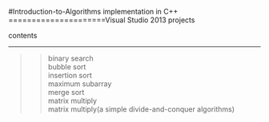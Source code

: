 #Introduction-to-Algorithms implementation in C++
=====================Visual Studio 2013 projects

contents
- - - -
>>binary search<br>
>>bubble sort<br>
>>insertion sort<br>
>>maximum subarray<br>
>>merge sort<br>
>>matrix multiply<br>
>>matrix multiply(a simple divide-and-conquer algorithms)<br>

